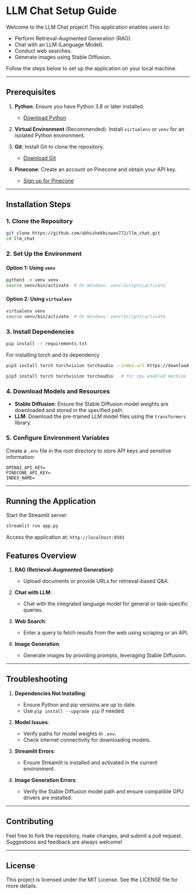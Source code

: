 # LLM Chat Setup Guide

Welcome to the LLM Chat project! This application enables users to:
- Perform Retrieval-Augmented Generation (RAG).
- Chat with an LLM (Language Model).
- Conduct web searches.
- Generate images using Stable Diffusion.

Follow the steps below to set up the application on your local machine.

---

## Prerequisites

1. **Python**: Ensure you have Python 3.8 or later installed.
   - [Download Python](https://www.python.org/downloads/)

2. **Virtual Environment** (Recommended): Install `virtualenv` or `venv` for an isolated Python environment.

3. **Git**: Install Git to clone the repository.
   - [Download Git](https://git-scm.com/downloads)

4. **Pinecone**: Create an account on Pinecone and obtain your API key.
   - [Sign up for Pinecone](https://www.pinecone.io/)
---

## Installation Steps

### 1. Clone the Repository

```bash
git clone https://github.com/abhishekbiswas772/llm_chat.git
cd llm_chat
```

### 2. Set Up the Environment

#### Option 1: Using `venv`

```bash
python3 -m venv venv
source venv/bin/activate  # On Windows: venv\Scripts\activate
```

#### Option 2: Using `virtualenv`

```bash
virtualenv venv
source venv/bin/activate  # On Windows: venv\Scripts\activate
```

### 3. Install Dependencies

```bash
pip install -r requirements.txt
```
For installing torch and its dependency
```bash
pip3 install torch torchvision torchaudio --index-url https://download.pytorch.org/whl/cu118      # for gpu enabled mechine
```

```bash
pip3 install torch torchvision torchaudio   # for cpu enabled mechine
```

### 4. Download Models and Resources

- **Stable Diffusion**: Ensure the Stable Diffusion model weights are downloaded and stored in the specified path.
- **LLM**: Download the pre-trained LLM model files using the `transformers` library.

### 5. Configure Environment Variables

Create a `.env` file in the root directory to store API keys and sensitive information:

```
OPENAI_API_KEY=
PINECONE_API_KEY=
INDEX_NAME=
```
---

## Running the Application

Start the Streamlit server:

```bash
streamlit run app.py
```

Access the application at: `http://localhost:8501`

## Features Overview

1. **RAG (Retrieval-Augmented Generation)**:
   - Upload documents or provide URLs for retrieval-based Q&A.

2. **Chat with LLM**:
   - Chat with the integrated language model for general or task-specific queries.

3. **Web Search**:
   - Enter a query to fetch results from the web using scraping or an API.

4. **Image Generation**:
   - Generate images by providing prompts, leveraging Stable Diffusion.

---

## Troubleshooting

1. **Dependencies Not Installing**:
   - Ensure Python and pip versions are up to date.
   - Use `pip install --upgrade pip` if needed.

2. **Model Issues**:
   - Verify paths for model weights in `.env`.
   - Check internet connectivity for downloading models.

3. **Streamlit Errors**:
   - Ensure Streamlit is installed and activated in the current environment.

4. **Image Generation Errors**:
   - Verify the Stable Diffusion model path and ensure compatible GPU drivers are installed.

---

## Contributing

Feel free to fork the repository, make changes, and submit a pull request. Suggestions and feedback are always welcome!

---

## License

This project is licensed under the MIT License. See the LICENSE file for more details.